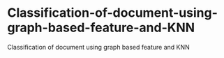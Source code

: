# Classification-of-document-using-graph-based-feature-and-KNN
Classification of document using graph based feature and KNN
